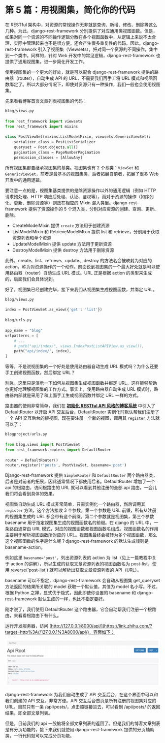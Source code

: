 # 第 5 篇：用视图集，简化你的代码

在 RESTful 架构中，对资源的常规操作无非就是查询、新增、修改、删除等这么几种。为此，django-rest-framework 分别提供了对应通用类视图函数。但是，如果对同一个资源的不同操作逻辑分散在各个视图函数中，从逻辑上来说不太合理，实际中管理起来也不是很方便，还会产生很多重复性的代码。因此，django-rest-framework 引入了视图集（Viewsets），把对同一个资源的不同操作，集中到一个类中。同样的，针对 Web 开发中的常见逻辑，django-rest-framework 也提供了通用视图集，进一步简化开发工作。

使用视图集的一个更大的好处，就是可以配合 django-rest-framework 提供的路由器（router），自动生成 API 的 URL，不需要我们再手工将 URL 模式和视图函数绑定了。所以大部分情况下，即使对资源只有一种操作，我们一般也会使用视图集。

先来看看博客首页文章列表视图集的代码：

```python
blog/views.py

from rest_framework import viewsets
from rest_framework import mixins

class PostViewSet(mixins.ListModelMixin, viewsets.GenericViewSet):
    serializer_class = PostListSerializer
    queryset = Post.objects.all()
    pagination_class = PageNumberPagination
    permission_classes = [AllowAny]
```

所有视图集都要继承视图集的基类。视图集也有 2 个基类：`ViewSet` 和 `GenericViewSet`，前者是最基本的视图集类，后者拓展自前者，拓展了很多 Web 开发中的通用逻辑。

要注意一点的是，视图集基类提供的是除资源操作以外的通用逻辑（例如 HTTP 请求预处理、HTTP 响应后处理、认证、鉴权等），而对于资源的操作（如序列化、更新、删除资源等）则放在相应的 Mixin 混入类里。django-rest-framework 提供了资源操作的 5 个混入类，分别对应资源的创建、查询、更新、删除。

- CreateModelMixin
  提供 `create` 方法用于创建资源
- ListModelMixin 和 RetrieveModelMixin
  提供 list 和 retrieve，分别用于获取资源列表和单个资源
- UpdateModelMixin
  提供 update 方法用于更新资源
- DestroyModelMixin
  提供 destroy 方法用于删除资源

此外，create、list、retrieve、update、destroy 的方法名会被映射为对应的 action，称为对资源操作的一个动作。前面说到视图集的一个最大好处就是可以使用路由器（router）自动生成 URL 模式。URL 正是根据 action 的类型来生成的，后面我们会具体说到。

好了，视图集已经创建完毕，接下来我们从视图集生成视图函数，并绑定 URL。

```python
blog/views.py

index = PostViewSet.as_view({'get': 'list'})

blog/urls.py

app_name = "blog"
urlpatterns = [
    # ...
    # path("api/index/", views.IndexPostListAPIView.as_view()),
    path("api/index/", index),
]
```

等等，不是说视图集的一个好处是使用路由器自动生成 URL 模式吗？为什么还要手工创建视图函数，然后绑定 URL？

别急，这里只是演示一下如何从视图集生成视图函数并绑定 URL，这样能够帮助你更好地理解视图集的工作方式。事实上，使用路由器自动生成 URL 模式时，路由器内部就是采用了和上面手工生成视图函数并绑定 URL 一样的方式。

路由器的使用非常简单，我们在 **[初始化 RESTful API 风格的博客系统](https://link.zhihu.com/?target=https%3A//www.zmrenwu.com/courses/django-rest-framework-tutorial/materials/92/)** 中引入了 DefaultRouter 以开启 API 交互后台，DefaultRouter 实例化时默认帮我们注册了一个 API 交互后台的根视图，现在要注册一个新的视图，调用其 `register` 方法就可以了：

```python
blogproject/urls.py

from blog.views import PostViewSet
from rest_framework.routers import DefaultRouter

router = DefaultRouter()
router.register(r'posts', PostViewSet, basename='post')
```

Django-rest-framework 提供 `SimpleRouter` 和 `DefaultRouter` 两个路由器类，后者是对前者的拓展，因此通常情况下都使用后者。DefaultRouter 增加了一个 api 的根路由，访问根路由的 URL 就可以看到其他注册的全部 api 路由，一会儿我们将会看到具体的效果。

视图集自动生成 URL 模式非常简单，只需实例化一个路由器，然后调用其 `register` 方法，这个方法接收 3 个参数，第一个参数是 URL 前缀，所有从注册的视图集生成的 URL 都会带有这个前缀。第二个参数就是视图集，第三个参数 basename 用于指定视图集生成的视图函数名的前缀。在 django 的 URL 中，一条路由通常由 URL 模式，对应的视图函数和视图函数名组成。视图函数名的作用主要用于解析视图函数所对应的 URL。视图集最终会被转为多个视图函数，那么这个视图函数的名字是什么呢？django-rest-framework 的默认生成规则是 basename-action。

例如这里 `basename='post'`，列出资源列表的 action 为 list（见上一篇教程中关于 action 的讲解），所以生成的获取文章资源列表的视图函数名为 post-list，使用 reverse('post-list') 就可以解析出获取文章资源列表的 API（URL）。

basename 可以不指定，django-rest-framework 会自动从视图集 get_queryset 方法返回的结果所关联的 model 获取一个默认值，其值为 model 名小写。不过，根据 Python 之禅，显式优于隐式，因此即使你设置的 basename 和 django-rest-framework 默认生成的一样，也比不指定要好。

刚才说了，我们使用 DefaultRouter 这个路由器，它会自动帮我们注册一个根路由，来看看根路由下有什么。

运行开发服务器，访问 [http://127.0.0.1:8000/api/](https://link.zhihu.com/?target=http%3A//127.0.0.1%3A8000/api/)，界面如下：

![img](.\img\5\1.jpg)

django-rest-framework 为我们自动生成了 API 交互后台，在这个界面中可以和我们创建的 API 交互，非常方便。API 交互后台首页是所有注册的视图集对应的 URL。目前只有一条 /api/posts/，点击超链接进去，可以看到 /api/posts/ 的返回结果，即全部文章列表。

但是，目前我们的 api 一股脑将全部文章列表的返回了。但是我们的博客文章列表是有分页功能的，接下来我们就使用 django-rest-framework 提供的分页辅助类，一行代码就可以完成分页功能。